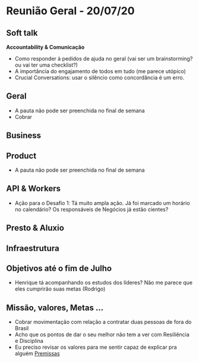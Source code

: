 # Reunião Geral - 20/07/20

## Soft talk
**Accountability & Comunicação**
- Como responder à pedidos de ajuda no geral (vai ser um brainstorming? ou vai ter uma checklist?)
- A importância do engajamento de todos em tudo (me parece utópico)
- Crucial Conversations: usar o silêncio como concordância é um erro.

## Geral
- A pauta não pode ser preenchida no final de semana
- Cobrar

## Business

## Product
- A pauta não pode ser preenchida no final de semana

## API & Workers
- Ação para o Desafio 1: Tá muito ampla ação. Já foi marcado um horário no calendário? Os responsáveis
de Negócios já estão cientes?
 
## Presto & Aluxio 

## Infraestrutura

## Objetivos até o fim de Julho
- Henrique tá acompanhando os estudos dos líderes? Não me parece que eles cumprirão suas metas (Rodrigo)

## Missão, valores, Metas ...
- Cobrar movimentação com relação a contratar duas pessoas de fora do Brasil
- Acho que os pontos de dar o seu melhor não tem a ver com Resiliência e Disciplina
- Eu preciso revisar os valores para me sentir capaz de explicar pra alguém
[Premissas](https://docs.google.com/document/d/1al6-Cp2XQpNbV82s6wlib6i41O_XX1Gr5SCyg9WaUSA/edit)



